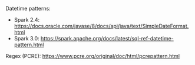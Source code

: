 Datetime patterns:

- Spark 2.4: https://docs.oracle.com/javase/8/docs/api/java/text/SimpleDateFormat.html
- Spark 3.0: https://spark.apache.org/docs/latest/sql-ref-datetime-pattern.html

Regex (PCRE): https://www.pcre.org/original/doc/html/pcrepattern.html
